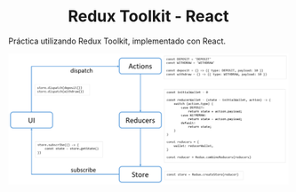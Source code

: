 <h1 align="center">Redux Toolkit - React</h1>

Práctica utilizando Redux Toolkit, implementado con React.

![Redux](public/redux.png)
